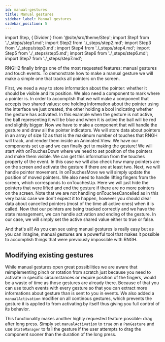 ```yaml
---
id: manual-gestures
title: Manual gestures
sidebar_label: Manual gestures
sidebar_position: 5
---
```


import Step, { Divider } from '@site/src/theme/Step';
import Step1 from './\_steps/step1.md';
import Step2 from './\_steps/step2.md';
import Step3 from './\_steps/step3.md';
import Step4 from './\_steps/step4.md';
import Step5 from './\_steps/step5.md';
import Step6 from './\_steps/step6.md';
import Step7 from './\_steps/step7.md';

RNGH2 finally brings one of the most requested features: manual gestures and touch events. To demonstrate how to make a manual gesture we will make a simple one that tracks all pointers on the screen.

<Divider />

<Step title="Step 1">
    First, we need a way to store information about the pointer: whether it should be visible and its position.
    <Step1 />
</Step>

<Divider />

<Step title="Step 2">
    We also need a component to mark where a pointer is. In order to accomplish that we will make a component that accepts two shared values: one holding information about the pointer using the interface we just created, the other holding a bool indicating whether the gesture has activated.
    In this example when the gesture is not active, the ball representing it will be blue and when it is active the ball will be red and slightly bigger.
    <Step2 />
</Step>

<Divider />

<Step title="Step 3">
    Now we have to make a component that will handle the gesture and draw all the pointer indicators. We will store data about pointers in an array of size 12 as that is the maximum number of touches that RNGH will track, and render them inside an Animated.View.
    <Step3 />
</Step>

<Divider />

<Step title="Step 4">
    We have our components set up and we can finally get to making the gesture! We will start with onTouchesDown where we need to set position of the pointers and make them visible. We can get this information from the touches property of the event. In this case we will also check how many pointers are on the screen and activate the gesture if there are at least two.
    <Step4 />
</Step>

<Divider />

<Step title="Step 5">
    Next, we will handle pointer movement. In onTouchesMove we will simply update the position of moved pointers.
    <Step5 />
</Step>

<Divider />

<Step title="Step 6">
    We also need to handle lifting fingers from the screen, which corresponds to onTouchesUp. Here we will just hide the pointers that were lifted and end the gesture if there are no more pointers on the screen.
    Note that we are not handling onTouchesCancelled as in this very basic case we don't expect it to happen, however you should clear data about cancelled pointers (most of the time all active ones) when it is called.
    <Step6 />
</Step>

<Divider />

<Step title="Step 7">
    Now that our pointers are being tracked correctly and we have the state management, we can handle activation and ending of the gesture. In our case, we will simply set the active shared value either to true or false.
    <Step7 />
</Step>

<Divider />

And that's all! As you can see using manual gestures is really easy but as you can imagine, manual gestures are a powerful tool that makes it possible to accomplish things that were previously impossible with RNGH.

## Modifying existing gestures

While manual gestures open great possibilities we are aware that reimplementing pinch or rotation from scratch just because you need to activate in specific circumstances or require position of the fingers, would be a waste of time as those gestures are already there. Because of that you can use touch events with every gesture so that you can extract more informations about gesture than is sent to you in events. We also added a `manualActivation` modifier on all continous gestures, which prevents the gesture it is applied to from activating by itself thus giving you full control of its behavior.

This functionality makes another highly requested feature possible: drag after long press. Simply set `manualActivation` to `true` on a `PanGesture` and use `StateManager` to fail the gesture if the user attempts to drag the component sooner than the duration of the long press.

